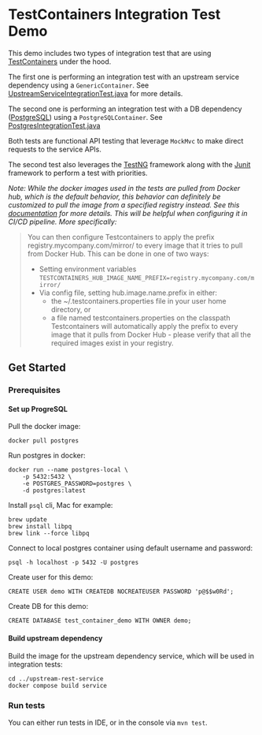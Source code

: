 # TestContainers Integration Test Demo

This demo includes two types of integration test that are using [TestContainers](https://testcontainers.com/) under the hood.

The first one is performing an integration test with an upstream service dependency using a `GenericContainer`. See [UpstreamServiceIntegrationTest.java](./src/test/java/io/autumnkids/consumer_service/UpstreamServiceIntegrationTest.java) for more details.

The second one is performing an integration test with a DB dependency ([PostgreSQL](https://www.postgresql.org/)) using a `PostgreSQLContainer`. See [PostgresIntegrationTest.java](./src/test/java/io/autumnkids/consumer_service/PostgresIntegrationTest.java)

Both tests are functional API testing that leverage `MockMvc` to make direct requests to the service APIs.

The second test also leverages the [TestNG](https://testng.org/) framework along with the [Junit](https://junit.org/junit5/docs/current/user-guide/) framework to perform a test with priorities.

_Note: While the docker images used in the tests are pulled from Docker hub, which is the default behavior, this behavior can definitely be customized to pull the image from a specified registry instead. See this [documentation](https://java.testcontainers.org/features/image_name_substitution/) for more details. This will be helpful when configuring it in CI/CD pipeline. More specifically:_

> You can then configure Testcontainers to apply the prefix registry.mycompany.com/mirror/ to every image that it tries to pull from Docker Hub. This can be done in one of two ways:
> * Setting environment variables `TESTCONTAINERS_HUB_IMAGE_NAME_PREFIX=registry.mycompany.com/mirror/`
> * Via config file, setting hub.image.name.prefix in either:
>   * the ~/.testcontainers.properties file in your user home directory, or
>   * a file named testcontainers.properties on the classpath
> Testcontainers will automatically apply the prefix to every image that it pulls from Docker Hub - please verify that all the required images exist in your registry.

## Get Started

### Prerequisites

#### Set up ProgreSQL

Pull the docker image:

    docker pull postgres

Run postgres in docker:

    docker run --name postgres-local \
        -p 5432:5432 \
        -e POSTGRES_PASSWORD=postgres \
        -d postgres:latest

Install `psql` cli, Mac for example:

    brew update
    brew install libpq
    brew link --force libpq

Connect to local postgres container using default username and password:

    psql -h localhost -p 5432 -U postgres

Create user for this demo:

    CREATE USER demo WITH CREATEDB NOCREATEUSER PASSWORD 'p@$$w0Rd';

Create DB for this demo:

    CREATE DATABASE test_container_demo WITH OWNER demo;

#### Build upstream dependency

Build the image for the upstream dependency service, which will be used in integration tests:

    cd ../upstream-rest-service
    docker compose build service

### Run tests

You can either run tests in IDE, or in the console via `mvn test`.
